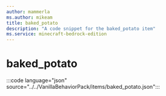 ```yaml
---
author: mammerla
ms.author: mikeam
title: baked_potato
description: "A code snippet for the baked_potato item"
ms.service: minecraft-bedrock-edition
---
```


# baked_potato

:::code language="json" source="../../VanillaBehaviorPack/items/baked_potato.json":::
